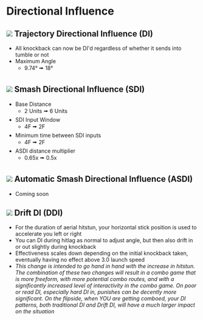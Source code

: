 # Directional Influence

## ![](../images/SmashBall.png) Trajectory Directional Influence (DI)
- All knockback can now be DI'd regardless of whether it sends into tumble or not
- Maximum Angle
  - 9.74° 🠚 18°

## ![](../images/SmashBall.png) Smash Directional Influence (SDI)
- Base Distance
  - 2 Units 🠚 6 Units
- SDI Input Window
  - 4F 🠚 2F
- Minimum time between SDI inputs
  - 4F 🠚 2F
- ASDI distance multiplier
  - 0.65x 🠚 0.5x

## ![](../images/SmashBall.png) Automatic Smash Directional Influence (ASDI)
- Coming soon

## ![](../images/SmashBall.png) Drift DI (DDI)
- For the duration of aerial hitstun, your horizontal stick position is used to accelerate you left or right
- You can DI during hitlag as normal to adjust angle, but then also drift in or out slightly during knockback
- Effectiveness scales down depending on the initial knockback taken, eventually having no effect above 3.0 launch speed
- *This change is intended to go hand in hand with the increase in hitstun. The combination of these two changes will result in a combo game that is more freeform, with more potential combo routes, and with a significantly increased level of interactivity in the combo game. On poor or read DI, especially hard DI in, punishes can be decently more significant. On the flipside, when YOU are getting comboed, your DI patterns, both traditional DI and Drift DI, will have a much larger impact on the situation*